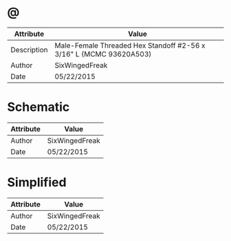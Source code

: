 # @
| Attribute | Value |
| ---  | ---     |
| Description | Male-Female Threaded Hex Standoff #2-56 x 3/16&quot; L (MCMC 93620A503) |
| Author | SixWingedFreak |
| Date | 05/22/2015 |
# Schematic
| Attribute | Value |
| ---  | ---     |
| Author | SixWingedFreak |
| Date | 05/22/2015 |
# Simplified
| Attribute | Value |
| ---  | ---     |
| Author | SixWingedFreak |
| Date | 05/22/2015 |
